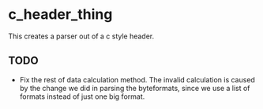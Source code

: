 # c_header_thing
This creates a parser out of a c style header.

## TODO

- Fix the rest of data calculation method. The invalid calculation is caused by the change we did in parsing the byteformats, since we use a list of formats instead of just one big format.

